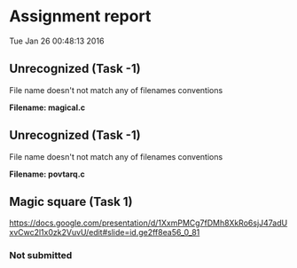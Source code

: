 # Assignment report
Tue Jan 26 00:48:13 2016
## Unrecognized (Task -1)
File name doesn't not match any of filenames conventions

**Filename: magical.c**
## Unrecognized (Task -1)
File name doesn't not match any of filenames conventions

**Filename: povtarq.c**
## Magic square (Task 1)
https://docs.google.com/presentation/d/1XxmPMCg7fDMh8XkRo6sjJ47adUxvCwc2l1x0zk2VuvU/edit#slide=id.ge2ff8ea56_0_81

### Not submitted
